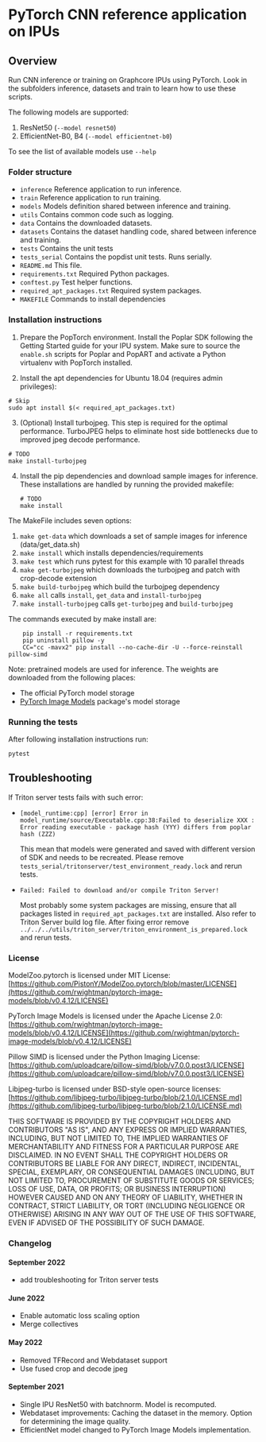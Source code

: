 # PyTorch CNN reference application on IPUs

## Overview

Run CNN inference or training on Graphcore IPUs using PyTorch.
Look in the subfolders inference, datasets and train to learn how to use these scripts.

The following models are supported:

1. ResNet50 (`--model resnet50`)
2. EfficientNet-B0, B4 (`--model efficientnet-b0`)

To see the list of available models use `--help`

### Folder structure

* `inference` Reference application to run inference.
* `train` Reference application to run training.
* `models` Models definition shared between inference and training.
* `utils` Contains common code such as logging.
* `data` Contains the downloaded datasets.
* `datasets` Contains the dataset handling code, shared between inference and training.
* `tests` Contains the unit tests
* `tests_serial` Contains the popdist unit tests. Runs serially.
* `README.md` This file.
* `requirements.txt` Required Python packages.
* `conftest.py` Test helper functions.
* `required_apt_packages.txt` Required system packages.
* `MAKEFILE` Commands to install dependencies

### Installation instructions

1. Prepare the PopTorch environment. Install the Poplar SDK following the
   Getting Started guide for your IPU system. Make sure to source the
   `enable.sh` scripts for Poplar and PopART and activate a Python virtualenv with PopTorch installed.

2. Install the apt dependencies for Ubuntu 18.04 (requires admin privileges):

```console
# Skip
sudo apt install $(< required_apt_packages.txt)
```

3. (Optional) Install turbojpeg. This step is required for the optimal performance. TurboJPEG helps to eliminate host side bottlenecks due to improved jpeg decode performance.

```console
# TODO
make install-turbojpeg
```

4. Install the pip dependencies and download sample images for inference. These installations are handled by running the provided makefile:

   ```console
   # TODO
   make install
   ```

The MakeFile includes seven options:

1. `make get-data` which downloads a set of sample images for inference (data/get_data.sh)
2. `make install` which installs dependencies/requirements
3. `make test` which runs pytest for this example with 10 parallel threads
4. `make get-turbojpeg` which downloads the turbojpeg and patch with crop-decode extension
5. `make build-turbojpeg` which build the turbojpeg dependency
6. `make all` calls `install`, `get_data` and `install-turbojpeg`
7. `make install-turbojpeg` calls `get-turbojpeg` and `build-turbojpeg`

The commands executed by make install are:

```console
	pip install -r requirements.txt
	pip uninstall pillow -y
	CC="cc -mavx2" pip install --no-cache-dir -U --force-reinstall pillow-simd
```

Note: pretrained models are used for inference. The weights are downloaded from the following places:
* The official PyTorch model storage
* [PyTorch Image Models](https://github.com/rwightman/pytorch-image-models) package's model storage

### Running the tests

After following installation instructions run:

```console
pytest
```

## Troubleshooting

If Triton server tests fails with such error:

* ```[model_runtime:cpp] [error] Error in model_runtime/source/Executable.cpp:38:Failed to deserialize XXX : Error reading executable - package hash (YYY) differs from poplar hash (ZZZ)```

	This mean that models were generated and saved with different version of SDK and needs to be recreated. Please remove `tests_serial/tritonserver/test_environment_ready.lock` and rerun tests.

* ```Failed: Failed to download and/or compile Triton Server!```

	Most probably some system packages are missing, ensure that all packages listed in `required_apt_packages.txt` are installed. Also refer to Triton Server build log file. After fixing error remove `../../../utils/triton_server/triton_environment_is_prepared.lock` and rerun tests.

### License

ModelZoo.pytorch is licensed under MIT License:
[https://github.com/PistonY/ModelZoo.pytorch/blob/master/LICENSE](https://github.com/rwightman/pytorch-image-models/blob/v0.4.12/LICENSE)

PyTorch Image Models is licensed under the Apache License 2.0:
[https://github.com/rwightman/pytorch-image-models/blob/v0.4.12/LICENSE](https://github.com/rwightman/pytorch-image-models/blob/v0.4.12/LICENSE)

Pillow SIMD is licensed under the Python Imaging License:
[https://github.com/uploadcare/pillow-simd/blob/v7.0.0.post3/LICENSE](https://github.com/uploadcare/pillow-simd/blob/v7.0.0.post3/LICENSE)

Libjpeg-turbo is licensed under BSD-style open-source licenses:
[https://github.com/libjpeg-turbo/libjpeg-turbo/blob/2.1.0/LICENSE.md](https://github.com/libjpeg-turbo/libjpeg-turbo/blob/2.1.0/LICENSE.md)

THIS SOFTWARE IS PROVIDED BY THE COPYRIGHT HOLDERS AND CONTRIBUTORS "AS IS", AND ANY EXPRESS OR IMPLIED WARRANTIES, INCLUDING, BUT NOT LIMITED TO, THE IMPLIED WARRANTIES OF MERCHANTABILITY AND FITNESS FOR A PARTICULAR PURPOSE ARE DISCLAIMED. IN NO EVENT SHALL THE COPYRIGHT HOLDERS OR CONTRIBUTORS BE LIABLE FOR ANY DIRECT, INDIRECT, INCIDENTAL, SPECIAL, EXEMPLARY, OR CONSEQUENTIAL DAMAGES (INCLUDING, BUT NOT LIMITED TO, PROCUREMENT OF SUBSTITUTE GOODS OR SERVICES; LOSS OF USE, DATA, OR PROFITS; OR BUSINESS INTERRUPTION) HOWEVER CAUSED AND ON ANY THEORY OF LIABILITY, WHETHER IN CONTRACT, STRICT LIABILITY, OR TORT (INCLUDING NEGLIGENCE OR OTHERWISE) ARISING IN ANY WAY OUT OF THE USE OF THIS SOFTWARE, EVEN IF ADVISED OF THE POSSIBILITY OF SUCH DAMAGE.

###  Changelog

#### September 2022
* add troubleshooting for Triton server tests

#### June 2022
* Enable automatic loss scaling option
* Merge collectives

#### May 2022
* Removed TFRecord and Webdataset support
* Use fused crop and decode jpeg

#### September 2021
* Single IPU ResNet50 with batchnorm. Model is recomputed.
* Webdataset improvements: Caching the dataset in the memory. Option for determining the image quality.
* EfficientNet model changed to PyTorch Image Models implementation.


